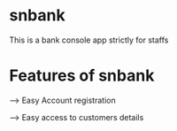 # snbank
This is a bank console app strictly for staffs

# Features of snbank

--> Easy Account registration

--> Easy access to customers details

